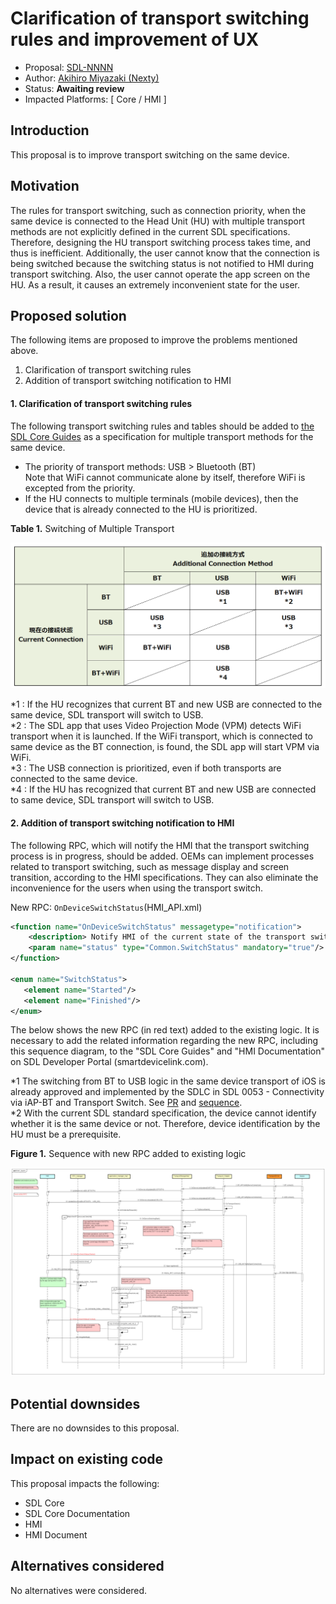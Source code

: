 # Clarification of transport switching rules and improvement of UX

* Proposal: [SDL-NNNN](NNNN-Clarification-of-transport-switching-rules-and-improvement-of-UX.md)
* Author: [Akihiro Miyazaki (Nexty)](https://github.com/Akihiro-Miyazaki)
* Status: **Awaiting review**
* Impacted Platforms: [ Core / HMI ]

## Introduction
This proposal is to improve transport switching on the same device.


## Motivation
The rules for transport switching, such as connection priority, when the same device is connected to the Head Unit (HU) with multiple transport methods are not explicitly defined in the current SDL specifications. Therefore, designing the HU transport switching process takes time, and thus is inefficient.
Additionally, the user cannot know that the connection is being switched because the switching status is not notified to HMI during transport switching. Also, the user cannot operate the app screen on the HU. As a result, it causes an extremely inconvenient state for the user.


## Proposed solution
The following items are proposed to improve the problems mentioned above.
1. Clarification of transport switching rules
2. Addition of transport switching notification to HMI

#### 1. Clarification of transport switching rules
The following transport switching rules and tables should be added to [the SDL Core Guides](https://smartdevicelink.com/en/guides/core/developer-documentation/transport-manager/) as a specification for multiple transport methods for the same device.

- The priority of transport methods: USB > Bluetooth (BT)<br>Note that WiFi cannot communicate alone by itself, therefore WiFi is excepted from the priority.
- If the HU connects to multiple terminals (mobile devices), then the device that is already connected to the HU is prioritized.

<b>Table 1.</b> Switching of Multiple Transport

![Table_1_Switching_of_Multiple_Transport.png](../assets/proposals/NNNN-Clarification-of-transport-switching-rules-and-improvement-of-UX/Table_1_Switching_of_Multiple_Transport.png)

*1 : If the HU recognizes that current BT and new USB are connected to the same device, SDL transport will switch to USB.<br>
*2 : The SDL app that uses Video Projection Mode (VPM) detects WiFi transport when it is launched. If the WiFi transport, which is connected to same device as the BT connection, is found, the SDL app will start VPM via WiFi.<br>
*3 : The USB connection is prioritized, even if both transports are connected to the same device.<br>
*4 : If the HU has recognized that current BT and new USB are connected to same device, SDL transport will switch to USB.

#### 2. Addition of transport switching notification to HMI
The following RPC, which will notify the HMI that the transport switching process is in progress, should be added.
OEMs can implement processes related to transport switching, such as message display and screen transition, according to the HMI specifications. They can also eliminate the inconvenience for the users when using the transport switch.

New RPC: `OnDeviceSwitchStatus`(HMI_API.xml)

```xml
<function name="OnDeviceSwitchStatus" messagetype="notification">
    <description> Notify HMI of the current state of the transport switch </description>
    <param name="status" type="Common.SwitchStatus" mandatory="true"/>
</function>

<enum name="SwitchStatus">
   <element name="Started"/>
   <element name="Finished"/>
</enum>
```

The below shows the new RPC (in red text) added to the existing logic. It is necessary to add the related information regarding the new RPC, including this sequence diagram, to the "SDL Core Guides" and "HMI Documentation" on SDL Developer Portal (smartdevicelink.com).

*1 The switching from BT to USB logic in the same device transport of iOS is already approved and implemented by the SDLC in SDL 0053 - Connectivity via iAP-BT and Transport Switch. See [PR](https://github.com/smartdevicelink/sdl_evolution/issues/158) and [sequence](https://cloud.githubusercontent.com/assets/11158516/26067529/3f428434-39a3-11e7-910b-6cc4069e0be3.png).<br>
*2 With the current SDL standard specification, the device cannot identify whether it is the same device or not. Therefore, device identification by the HU must be a prerequisite.

<b>Figure 1.</b> Sequence with new RPC added to existing logic

![Figure_1_Sequence_with_new_RPC_added_to_existing_logic.png](../assets/proposals/NNNN-Clarification-of-transport-switching-rules-and-improvement-of-UX/Figure_1_Sequence_with_new_RPC_added_to_existing_logic.png)


## Potential downsides
There are no downsides to this proposal.


## Impact on existing code
This proposal impacts the following:

- SDL Core
- SDL Core Documentation
- HMI
- HMI Document


## Alternatives considered
No alternatives were considered.
